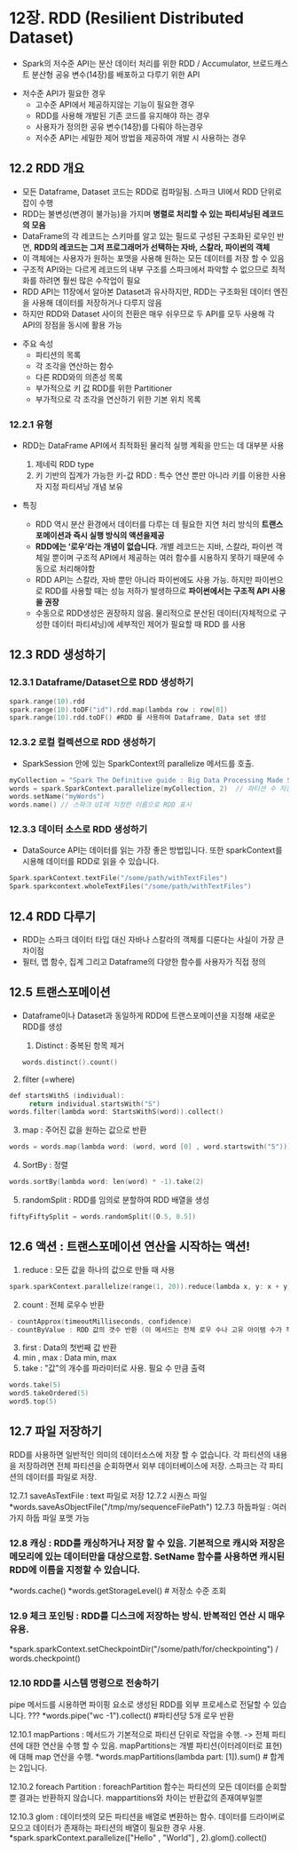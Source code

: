 # 12장. RDD (Resilient Distributed Dataset) 

- Spark의 저수준 API는 분산 데이터 처리를 위한 RDD / Accumulator, 브로드캐스트 분산형 공유 변수(14장)를 배포하고 다루기 위한 API

+ 저수준 API가 필요한 경우
  + 고수준 API에서 제공하지않는 기능이 필요한 경우
  + RDD를 사용해 개발된 기존 코드를 유지해야 하는 경우
  + 사용자가 정의한 공유 변수(14장)를 다뤄야 하는경우
  + 저수준 API는 세밀한 제어 방법을 제공하여 개발 시 사용하는 경우
  
## 12.2 RDD 개요

- 모든 Dataframe, Dataset 코드는 RDD로 컴파일됨. 스파크 UI에서 RDD 단위로 잡이 수행
- RDD는 불변성(변경이 불가능)을 가지며 **병렬로 처리할 수 있는 파티셔닝된 레코드의 모음**
- DataFrame의 각 레코드는 스키마를 알고 있는 필드로 구성된 구조화된 로우인 반면, **RDD의 레코드는 그저 프로그래머가 선택하는 자바, 스칼라, 파이썬의 객체**
- 이 객체에는 사용자가 원하는 포맷을 사용해 원하는 모든 데이터를 저장 할 수 있음
- 구조적 API와는 다르게 레코드의 내부 구조를 스파크에서 파악할 수 없으므로 최적화를 하려면 훨씬 많은 수작업이 필요
- RDD API는 11장에서 알아본 Dataset과 유사하지만, RDD는 구조화된 데이터 엔진을 사용해 데이터를 저장하거나 다루지 않음 
- 하지만 RDD와 Dataset 사이의 전환은 매우 쉬우므로 두 API를 모두 사용해 각 API의 장점을 동시에 활용 가능

+ 주요 속성
  + 파티션의 목록
  + 각 조각을 연산하는 함수
  + 다른 RDD와의 의존성 목록
  + 부가적으로 키 값 RDD를 위한 Partitioner 
  + 부가적으로 각 조각을 연산하기 위한 기본 위치 목록

### 12.2.1 유형
- RDD는 DataFrame API에서 최적화된 물리적 실행 계획을 만드는 데 대부분 사용
  1. 제네릭 RDD type
  2. 키 기반의 집계가 가능한 키-값 RDD : 특수 연산 뿐만 아니라 키를 이용한 사용자 지정 파티셔닝 개념 보유

- 특징
  - RDD 역시 분산 환경에서 데이터를 다루는 데 필요한 지연 처리 방식의 **트랜스포메이션과 즉시 실행 방식의 액션을제공**
  - **RDD에는 ‘로우’라는 개념이 없습니다.** 개별 레코드는 지바, 스칼라, 파이썬 객체일 뿐이며 구조적 API에서 제공하는 여러 함수를 시용하지 못하기 때문에 수동으로 처리해야함
  - RDD API는 스칼라, 자바 뿐만 아니라 파이썬에도 사용 가능. 하지만 파이썬으로 RDD를 사용할 때는 성능 저하가 발생하므로 **파이썬에서는 구조적 API 사용을 권장**
  - 수동으로 RDD생성은 권장하지 않음. 물리적으로 분산된 데이터(자체적으로 구성한 데이터 파티셔닝)에 세부적인 제어가 필요할 때 RDD 를 사용

## 12.3 RDD 생성하기

### 12.3.1 Dataframe/Dataset으로 RDD 생성하기
``` C
spark.range(10).rdd
spark.range(10).toDF("id").rdd.map(lambda row : row[0])
spark.range(10).rdd.toDF() #RDD 를 사용하여 Dataframe, Data set 생성
```

### 12.3.2 로컬 컬렉션으로 RDD 생성하기
- SparkSession 안에 있는 SparkContext의 parallelize 메서드를 호출.
``` C
myCollection = "Spark The Definitive guide : Big Data Processing Made Simple".split(" ")
words = spark.SparkContext.parallelize(myCollection, 2)  // 파티션 수 지정가능
words.setName("myWords")
words.name() // 스파크 UI에 지정한 이름으로 RDD 표시
```

### 12.3.3 데이터 소스로 RDD 생성하기
- DataSource API는 데이터를 읽는 가장 좋은 방법입니다. 또한 sparkContext를 시용해 데이터를 RDD로 읽을 수 있습니다.
``` C
Spark.sparkContext.textFile("/some/path/withTextFiles")
Spark.sparkcontext.wholeTextFiles("/some/path/withTextFiles")
```

## 12.4 RDD 다루기
- RDD는 스파크 데이터 타입 대신 자바나 스칼라의 객체를 디룬다는 사실이 가장 큰 차이점
- 필터, 맵 함수, 집계 그리고 Dataframe의 다양한 함수를 사용자가 직접 정의

## 12.5 트랜스포메이션
- Dataframe이나 Dataset과 동일하게 RDD에 트랜스포메이션을 지정해 새로운 RDD를 생성

  1. Distinct : 중복된 항목 제거
  ``` C
  words.distinct().count()
  ```

2. filter (=where)
``` C
def startsWithS (individual):
     return individual.startsWith("S")
words.filter(lambda word: StartsWithS(word)).collect()
```

3. map : 주어진 값을 원하는 값으로 반환
``` C
words = words.map(lambda word: (word, word [0] , word.startswith("5")))
```

4. SortBy : 정렬
``` C
words.sortBy(lambda word: len(word) * -1).take(2)
```

5. randomSplit : RDD를 임의로 분할하여 RDD 배열을 생성 
``` C
fiftyFiftySplit = words.randomSplit([O.5, 0.5])
```

## 12.6 액션 : 트랜스포메이션 연산을 시작하는 액션!

1. reduce : 모든 값을 하나의 값으로 만들 때 사용
``` C
spark.sparkContext.parallelize(range(1, 20)).reduce(lambda x, y: x + y)  // result = 210
```
2. count : 전체 로우수 반환 
``` C
- countApprox(timeoutMilliseconds, confidence) 
- countByValue : RDD 값의 갯수 반환 (이 메서드는 전체 로우 수나 고유 아이템 수가 작은 경우에만 사용하는 것이 좋음)
```
3. first : Data의 첫번째 값 반환
4. min , max : Data min, max
5. take : "값"의 개수를 파라미터로 사용. 필요 수 만큼 출력
``` C 
words.take(5)
word5.takeOrdered(5)
word5.top(5)
```

## 12.7 파일 저장하기
RDD를 사용하면 일반적인 의미의 데이터소스에 저장 할 수 없습니다. 각 파티션의 내용을 저장하려면 전체 파티션을 순회하면서 외부 데이터베이스에 저장. 스파크는 각 파티션의 데이터를 파일로 저장.

12.7.1 saveAsTextFile : text 파일로 저장
12.7.2 시퀀스 파일 *words.saveAsObjectFile("/tmp/my/sequenceFilePath")
12.7.3 하둡파일 : 여러가지 하둡 파일 포맷 가능

### 12.8 캐싱 : RDD를 캐싱하거나 저장 할 수 있음. 기본적으로 캐시와 저장은 메모리에 있는 데이터만을 대상으로함. SetName 함수를 사용하면 캐시된 RDD에 이름을 지정할 수 있습니다.
*words.cache()
*words.getStorageLevel() # 저장소 수준 조회

### 12.9 체크 포인팅 : RDD를 디스크에 저장하는 방식. 반복적인 연산 시 매우 유용.
*spark.sparkContext.setCheckpointDir("/some/path/for/checkpointing") / words.checkpoint()

### 12.10 RDD를 시스템 명령으로 전송하기
pipe 메서드를 시용하면 파이핑 요소로 생성된 RDD를 외부 프로세스로 전달할 수 있습니다. ???
*words.pipe("wc -1").collect() #파티션당 5개 로우 반환

12.10.1 mapPartions : 메서드가 기본적으로 파티션 단위로 작업을 수행. -> 전체 파티션에 대한 연산을 수행 할 수 있음. mapPartitions는 개별 파티션(이터레이터로 표현)에 대해 map 연산을 수행.
*words.mapPartitions(lambda part: [1]).sum() # 합계는 2입니다.

12.10.2 foreach Partition : foreachPartition 함수는 파티션의 모든 데이터를 순회할 뿐 결과는 반환하지 않습니다. mappartitions와 차이는 반환값의 존재여부일뿐

12.10.3 glom : 데이터셋의 모든 파티션을 배열로 변환하는 함수. 데이터를 드라이버로 모으고 데이터가 존재하는 파티션의 배열이 필요한 경우 사용.
*spark.sparkContext.parallelize(["Hello" , "World"] , 2).glom().collect() 


